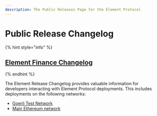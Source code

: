 ```yaml
---
description: The Public Releases Page for the Element Protocol
---
```


# Public Release Changelog

{% hint style="info" %}
## [Element Finance Changelog](https://delvtech.github.io/elf-deploy/) <a href="#element-finance-changelog" id="element-finance-changelog"></a>
{% endhint %}

The Element Release Changelog provides valuable information for developers interacting with Element Protocol deployments. This includes deployments on the following networks:&#x20;

* [Goerli Test Network](https://goerli.net/)
* [Main Ethereum network ](https://raw.githubusercontent.com/delvtech/elf-deploy/main/changelog/releases/mainnet/v1.0.0:1/addresses.json)

